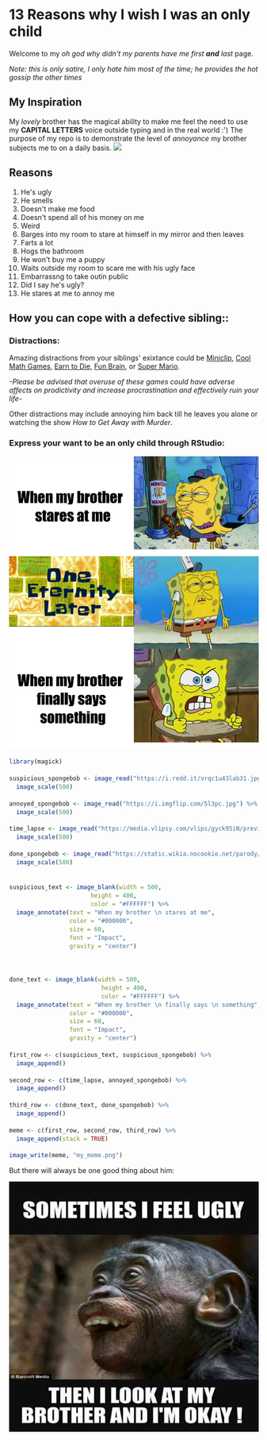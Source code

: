 # 13 Reasons why I wish I was an only child
Welcome to my *oh god why didn't my parents have me first **and** last* page.

*Note: this is only satire, I only hate him most of the time; he provides the hot gossip the other times*

## My Inspiration
My *lovely* brother has the magical ability to make me feel the need to use my **CAPITAL LETTERS** voice outside typing and in the real world :')
The purpose of my repo is to demonstrate the level of *annoyance* my brother subjects me to on a daily basis.
![](https://c8p9p3e5.rocketcdn.me/wp-content/uploads/2019/04/brother-becomes-stupid.jpg)
## Reasons

1. He's ugly
2. He smells
3. Doesn't make me food
4. Doesn't spend all of his money on me
5. Weird
6. Barges into my room to stare at himself in my mirror and then leaves
7.  Farts a lot
8.  Hogs the bathroom
9.  He won't buy me a puppy
10.  Waits outside my room to scare me with his ugly face
11.  Embarrassng to take outin public
12.  Did I say he's ugly?
13.  He stares at me to annoy me

[](my_meme.png)

## How you can cope with a defective sibling::
### Distractions:
Amazing distractions from your siblings' exixtance could be [Miniclip](https://www.miniclip.com/games/en/#privacy-settings), [Cool Math Games](https://www.coolmathgames.com/), [Earn to Die](https://earntodie.co/), [Fun Brain](https://www.funbrain.com/), or [Super Mario](https://supermario-game.com/).

*-Please be advised that overuse of these games could have adverse affects on prodictivity and increase procrastination and effectively ruin your life-*

Other distractions may include annoying him back till he leaves you alone or watching the show *How to Get Away with Murder*.

### **Express your want to be an only child through RStudio:**

![](my_meme.png)

```r
library(magick)

suspicious_spongebob <- image_read("https://i.redd.it/vrqc1u43lab31.jpg") %>%
  image_scale(500)

annoyed_spongebob <- image_read("https://i.imgflip.com/5l3pc.jpg") %>%
  image_scale(500)

time_lapse <- image_read("https://media.vlipsy.com/vlips/gyck95iN/preview.jpg") %>%
  image_scale(500)

done_spongebob <- image_read("https://static.wikia.nocookie.net/parody/images/8/88/Piss_Off_SpongeBob.jpg/revision/latest?cb=20200728113229") %>%
  image_scale(500)


suspicious_text <- image_blank(width = 500, 
                       height = 400, 
                       color = "#FFFFFF") %>%
  image_annotate(text = "When my brother \n stares at me",
                 color = "#000000",
                 size = 60,
                 font = "Impact",
                 gravity = "center")
                 


done_text <- image_blank(width = 500, 
                          height = 400, 
                          color = "#FFFFFF") %>%
  image_annotate(text = "When my brother \n finally says \n something",
                 color = "#000000",
                 size = 60,
                 font = "Impact",
                 gravity = "center")

first_row <- c(suspicious_text, suspicious_spongebob) %>%
  image_append()

second_row <- c(time_lapse, annoyed_spongebob) %>%
  image_append()

third_row <- c(done_text, done_spongebob) %>%
  image_append()

meme <- c(first_row, second_row, third_row) %>%
  image_append(stack = TRUE)

image_write(meme, "my_meme.png")
  ```

But there will always be one good thing about him:


![](monkey.jpg)
